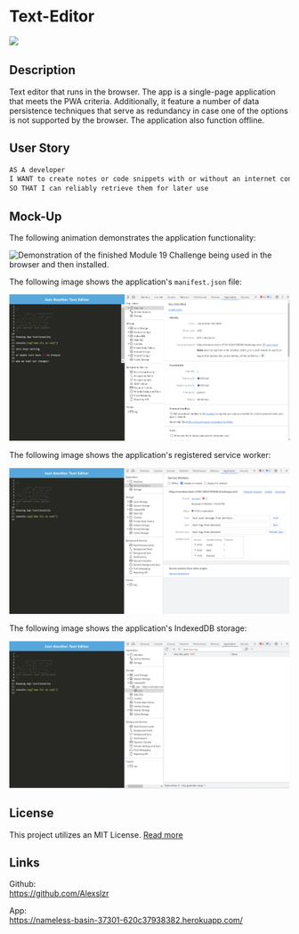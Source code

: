 # Text-Editor

<img src="https://img.shields.io/badge/License-MIT-blue"></img>

## Description

Text editor that runs in the browser. The app is a single-page application that meets the PWA criteria. Additionally, it feature a number of data persistence techniques that serve as redundancy in case one of the options is not supported by the browser. The application also function offline.

## User Story

```md
AS A developer
I WANT to create notes or code snippets with or without an internet connection
SO THAT I can reliably retrieve them for later use
```

## Mock-Up

The following animation demonstrates the application functionality:

![Demonstration of the finished Module 19 Challenge being used in the browser and then installed.](./Assets/Demo.gif)

The following image shows the application's `manifest.json` file:

![Demonstration of the finished Module 19 Challenge with a manifest file in the browser.](./Assets/manifest.png)

The following image shows the application's registered service worker:

![Demonstration of the finished Module 19 Challenge with a registered service worker in the browser.](./Assets/serviceWorkers.png)

The following image shows the application's IndexedDB storage:

![Demonstration of the finished Module 19 Challenge with a IndexedDB storage named 'jate' in the browser.](./Assets/indexed.png)


## License

This project utilizes an MIT License. [Read more](https://choosealicense.com/licenses/mit/)

## Links

Github: <br>
https://github.com/Alexslzr

App: <br>
https://nameless-basin-37301-620c37938382.herokuapp.com/
